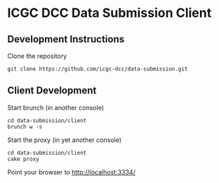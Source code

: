 ICGC DCC Data Submission Client
===

Development Instructions
---

Clone the repository

	git clone https://github.com/icgc-dcc/data-submission.git

Client Development
---

Start brunch (in another console)

	cd data-submission/client
	brunch w -s

Start the proxy (in yet another console)

	cd data-submission/client
	cake proxy

Point your browser to [http://localhost:3334/](http://localhost:3334/)
